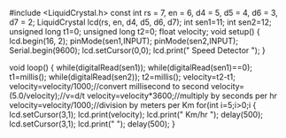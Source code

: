 
#include <LiquidCrystal.h>
const int rs = 7, en = 6, d4 = 5, d5 = 4, d6 = 3, d7 = 2;
LiquidCrystal lcd(rs, en, d4, d5, d6, d7);
int sen1=11;
int sen2=12;
unsigned long t1=0;
unsigned long t2=0; 
float velocity;
void setup()
{
  lcd.begin(16, 2);
  pinMode(sen1,INPUT);
  pinMode(sen2,INPUT);
  Serial.begin(9600);
  lcd.setCursor(0,0);
  lcd.print(" Speed Detector ");
}

void loop() 
{
  while(digitalRead(sen1));
  while(digitalRead(sen1)==0);
  t1=millis();
  while(digitalRead(sen2));
  t2=millis();
  velocity=t2-t1;
  velocity=velocity/1000;//convert millisecond to second
  velocity=(5.0/velocity);//v=d/t
  velocity=velocity*3600;//multiply by seconds per hr
  velocity=velocity/1000;//division by meters per Km
  for(int i=5;i>0;i
  {
   lcd.setCursor(3,1);
   lcd.print(velocity);
   lcd.print(" Km/hr   ");
   delay(500);
   lcd.setCursor(3,1);
   lcd.print("            ");
   delay(500);
  }  
